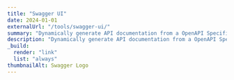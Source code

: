 ```yaml
---
title: "Swagger UI"
date: 2024-01-01
externalUrl: "/tools/swagger-ui/"
summary: "Dynamically generate API documentation from a OpenAPI Specification."
description: "Dynamically generate API documentation from a OpenAPI Specification."
_build:
  render: "link"
  list: "always"
thumbnailAlt: Swagger Logo
---
```

